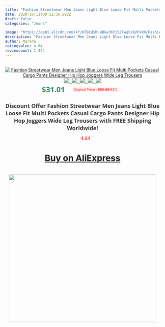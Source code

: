 ```yaml
---
title: "Fashion Streetwear Men Jeans Light Blue Loose Fit Multi Pockets Casual Cargo Pants Designer Hip Hop Joggers Wide Leg Trousers"
date: 2020-10-11T09:12:36.892Z
draft: false
categories: "Jeans"

image: "https://ae01.alicdn.com/kf/HTB1USW.eBGw3KVjSZFwq6zQ2FXaW/Fashion-Streetwear-Men-Jeans-Light-Blue-Loose-Fit-Multi-Pockets-Casual-Cargo-Pants-Designer-Hip-Hop.jpg"
description: "Fashion Streetwear Men Jeans Light Blue Loose Fit Multi Pockets Casual Cargo Pants Designer Hip Hop Joggers Wide Leg Trousers"
author: Marsha
ratingvalue: 4.64
reviewcount: 1.444
---
```

<br>
<div style="text-align: center;">
<a href="https://s.click.aliexpress.com/e/_98d6hX" target="_blank" rel="nofollow noopener noreferrer"><img alt="Fashion Streetwear Men Jeans Light Blue Loose Fit Multi Pockets Casual Cargo Pants Designer Hip Hop Joggers Wide Leg Trousers" class="magnifier-image" src="https://ae01.alicdn.com/kf/HTB1USW.eBGw3KVjSZFwq6zQ2FXaW/Fashion-Streetwear-Men-Jeans-Light-Blue-Loose-Fit-Multi-Pockets-Casual-Cargo-Pants-Designer-Hip-Hop.jpg_640x640.jpg">
<br>
<img style="border:1px solid salmon" src="https://ae01.alicdn.com/kf/HTB1USW.eBGw3KVjSZFwq6zQ2FXaW/Fashion-Streetwear-Men-Jeans-Light-Blue-Loose-Fit-Multi-Pockets-Casual-Cargo-Pants-Designer-Hip-Hop.jpg_120x120.jpg">&nbsp;&nbsp;<img style="border:1px solid salmon" src="https://ae01.alicdn.com/kf/HTB1TCW.eBGw3KVjSZFwq6zQ2FXav/Fashion-Streetwear-Men-Jeans-Light-Blue-Loose-Fit-Multi-Pockets-Casual-Cargo-Pants-Designer-Hip-Hop.jpg_120x120.jpg">&nbsp;&nbsp;<img style="border:1px solid salmon" src="https://ae01.alicdn.com/kf/HTB1K_uTdkxz61VjSZFtq6yDSVXax/Fashion-Streetwear-Men-Jeans-Light-Blue-Loose-Fit-Multi-Pockets-Casual-Cargo-Pants-Designer-Hip-Hop.jpg_120x120.jpg">&nbsp;&nbsp;<img style="border:1px solid salmon" src="_120x120.jpg">&nbsp;&nbsp;<img style="border:1px solid salmon" src="https://ae01.alicdn.com/kf/HTB1xxq9eAWE3KVjSZSyq6xocXXaC/Fashion-Streetwear-Men-Jeans-Light-Blue-Loose-Fit-Multi-Pockets-Casual-Cargo-Pants-Designer-Hip-Hop.jpg_120x120.jpg"></a></div><br0>
<div style="text-align: center;"><span style="background-color: white; border: 0px; box-sizing: border-box; color: seagreen; display: inline-block; font-family: &quot;open sans&quot; , &quot;arial&quot; , &quot;helvetica&quot; , sans-serif , &quot;heiti&quot;; font-size: 24px; font-stretch: inherit; font-weight: 700; line-height: inherit; margin: 0px 10px 0px 0px; padding: 0px; vertical-align: middle;">$31.01 </span>
<span style="background: rgb(255 , 241 , 241); border-radius: 3px; border: 0px; box-sizing: border-box; color: #ff4747; display: inline-block; font-family: inherit; font-size: 12px; font-stretch: inherit; font-style: inherit; font-variant: inherit; font-weight: 600; line-height: inherit; margin: 0px; padding: 2px 5px; transform: scale(0.9); vertical-align: middle;">Original Price : <b style="text-decoration: line-through;">$65.98 </b> 53%&nbsp;&nbsp;</span></div>
<h1 style="color: #333333; display: inline-block; font-family: &quot;open sans&quot; , &quot;arial&quot; , &quot;helvetica&quot; , sans-serif , &quot;heiti&quot;; font-size: 18px; font-stretch: inherit; font-weight: 700; text-align: center;">Discount Offer Fashion Streetwear Men Jeans Light Blue Loose Fit Multi Pockets Casual Cargo Pants Designer Hip Hop Joggers Wide Leg Trousers with FREE Shipping Worldwide!</h1>
<div style="color: #ff4747; text-align: center;">
<img src="https://4.bp.blogspot.com/-M0ZcTcb-5uY/XleCXlxnR4I/AAAAAAAAAEc/OrjgMkXV1oMQFaCRZj5HQwOCBcu3w1FegCPcBGAYYCw/s1600/star.png" style="height: 15px;">&nbsp;<b>4.64</b></div>
<div class="button_cont" align="center"><a class="buynow_a" href="https://s.click.aliexpress.com/e/_98d6hX" target="_blank" rel="nofollow noopener noreferrer"><H1>Buy on AliExpress</H1></a></div><br>
<div class="separator" style="clear: both; text-align: center;">
<img src="https://lh3.googleusercontent.com/-pTy5HemUv9M/XlePHvY0dAI/AAAAAAAAAE4/0nX5iRUoIWY8eMW9Dpxeirr157OZliDIgCLcBGAsYHQ/s1600/badge.gif" width="480">
</div>
